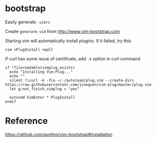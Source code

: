 # bootstrap

Easily generate `.vimrc`

Create `generate.vim` from http://www.vim-bootstrap.com

Starting vim will automatically install plugins. If it failed, try this

```
vim +PlugInstall +qall
```

If curl has some issue of certificate, add `-k` option in curl command

```
if !filereadable(vimplug_exists)
  echo "Installing Vim-Plug..."
  echo ""
  silent !\curl -k -fLo ~/./autoload/plug.vim --create-dirs https://raw.githubusercontent.com/junegunn/vim-plug/master/plug.vim
  let g:not_finish_vimplug = "yes"

  autocmd VimEnter * PlugInstall
endif
```

# Reference
https://github.com/avelino/vim-bootstrap#installation
